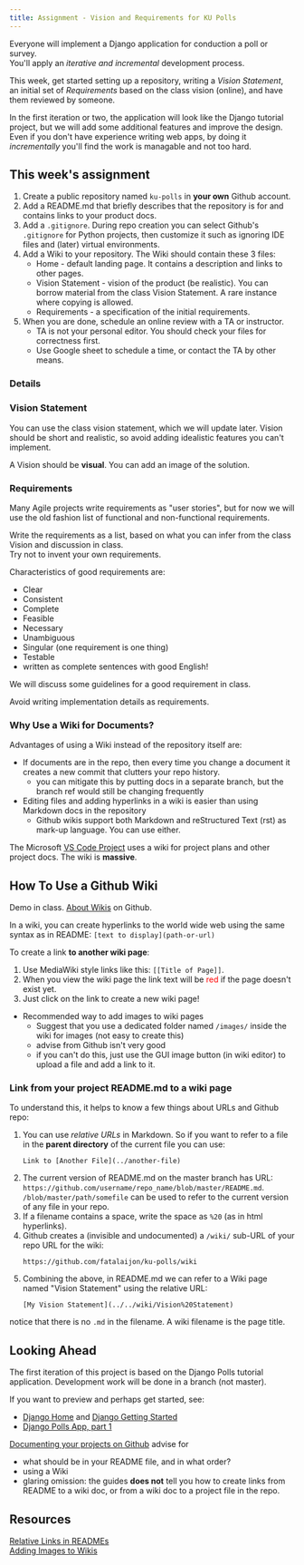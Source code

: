 ```yaml
---
title: Assignment - Vision and Requirements for KU Polls
---
```


Everyone will implement a Django application for conduction a poll or survey.  
You'll apply an *iterative and incremental* development process.

This week, get started setting up a repository,
writing a *Vision Statement*, an initial set of *Requirements*
based on the class vision (online),
and have them reviewed by someone.

In the first iteration or two, the application will look 
like the Django tutorial project,
but we will add some additional features and improve the design.
Even if you don't have experience writing web apps,
by doing it *incrementally* you'll find the work is managable
and not too hard.

## This week's assignment

1. Create a public repository named `ku-polls` in **your own** Github account.
2. Add a README.md that briefly describes that the repository is for and contains links to your product docs. 
3. Add a `.gitignore`. During repo creation you can select Github's `.gitignore` for Python projects, then customize it such as ignoring IDE files and (later) virtual environments.
4. Add a Wiki to your repository.  The Wiki should contain these 3 files:
   * Home - default landing page. It contains a description and links to other pages.
   * Vision Statement - vision of the product (be realistic). You can borrow material from the class Vision Statement. A rare instance where copying is allowed.
   * Requirements - a specification of the initial requirements.
5. When you are done, schedule an online review with a TA or instructor.
   * TA is not your personal editor. You should check your files for correctness first.
   * Use Google sheet to schedule a time, or contact the TA by other means.

### Details

### Vision Statement

You can use the class vision statement, which we will update later.
Vision should be short and realistic, so avoid adding idealistic features
you can't implement.

A Vision should be **visual**.  You can add an image of the solution.

### Requirements 

Many Agile projects write requirements as "user stories", 
but for now we will use the old fashion list of functional and non-functional requirements.

Write the requirements as a list, based on what you can infer from the class Vision and
discussion in class.  
Try not to invent your own requirements.

Characteristics of good requirements are:

* Clear
* Consistent
* Complete
* Feasible
* Necessary
* Unambiguous
* Singular (one requirement is one thing)
* Testable
* written as complete sentences with good English!

We will discuss some guidelines for a good requirement in class.

Avoid writing implementation details as requirements.

### Why Use a Wiki for Documents?

Advantages of using a Wiki instead of the repository itself are:

* If documents are in the repo, then every time you change a document it creates a new commit that clutters your repo history.
  - you can mitigate this by putting docs in a separate branch, but the branch ref would still be changing frequently
* Editing files and adding hyperlinks in a wiki is easier than using Markdown docs in the repository
  - Github wikis support both Markdown and reStructured Text (rst) as mark-up language. You can use either.

The Microsoft [VS Code Project](https://github.com/microsoft/vscode) uses a wiki for project plans and other project docs.  The wiki is **massive**.

## How To Use a Github Wiki

Demo in class.  [About Wikis](https://docs.github.com/en/github/building-a-strong-community/about-wikis) on Github.

In a wiki, you can create hyperlinks to the world wide web using the same syntax as in README: ```[text to display](path-or-url)```

To create a link **to another wiki page**:
1. Use MediaWiki style links like this: ```[[Title of Page]]```.
2. When you view the wiki page the link text will be <font color="red">red</font> if the page doesn't exist yet.
3. Just click on the link to create a new wiki page!

* Recommended way to add images to wiki pages
   - Suggest that you use a dedicated folder named `/images/` inside the wiki for images (not easy to create this)
   - advise from Github isn't very good
   - if you can't do this, just use the GUI image button (in wiki editor) to upload a file and add a link to it.

### Link from your project README.md to a wiki page

To understand this, it helps to know a few things about URLs and Github repo:

1. You can use *relative URLs* in Markdown.  So if you want to refer to a file in the **parent directory** of the current file you can use:
   ```
   Link to [Another File](../another-file)
   ```
2. The current version of README.md on the master branch has URL: ``https://github.com/username/repo_name/blob/master/README.md``.  `/blob/master/path/somefile` can be used to refer to the current version of any file in your repo.
3. If a filename contains a space, write the space as `%20` (as in html hyperlinks).
4. Github creates a (invisible and undocumented) a `/wiki/` sub-URL of your repo URL for the wiki:
   ```
   https://github.com/fatalaijon/ku-polls/wiki
   ```
5. Combining the above, in README.md we can refer to a Wiki page named "Vision Statement" using the relative URL:
   ```
   [My Vision Statement](../../wiki/Vision%20Statement)
   ```
  notice that there is no `.md` in the filename. A wiki filename is the page title.
   

## Looking Ahead

The first iteration of this project is based on the Django Polls tutorial application. 
Development work will be done in a branch (not master).

If you want to preview and perhaps get started, see:

 * [Django Home](https://www.djangoproject.com/) and [Django Getting Started](https://www.djangoproject.com/start/)
 * [Django Polls App, part 1](https://docs.djangoproject.com/en/3.1/intro/tutorial01/)

[Documenting your projects on Github](https://guides.github.com/features/wikis/) advise for 
  * what should be in your README file, and in what order?
  * using a Wiki
  * glaring omission: the guides **does not** tell you how to create links from README to a wiki doc, or from a wiki doc to a project file in the repo.


## Resources

[Relative Links in READMEs](https://help.github.com/articles/adding-images-to-wikis/)    
[Adding Images to Wikis](https://help.github.com/articles/adding-images-to-wikis/)
